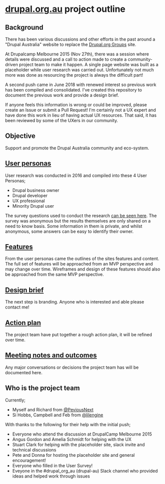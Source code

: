 # [drupal.org.au](https://www.drupal.org.au/) project outline

## Background
There has been various discussions and other efforts in the past around a "Drupal Australia" website to replace the [Drupal.org Groups](https://groups.drupal.org/australia) site. 

At Drupalcamp Melbourne 2015 (Nov 27th), there was  a session where details were discussed and a call to action made to create a community-driven project team to make it happen. A single page website was built as a placeholder while user research was carried out. Unfortunately not much more was done as resourcing the project is always the difficult part!

A second push came in June 2018 with renewed interest so previous work has been compiled and consolidated. I've created this repository to document the previous work and provide a design brief. 

If anyone feels this information is wrong or could be improved, please create an Issue or submit a Pull Request! I'm certainly not a UX expert and have done this work in lieu of having actual UX resources. That said, it has been reviewed by some of the UXers in our community.

## Objective
Support and promote the Drupal Australia community and eco-system. 

## [User personas](https://github.com/drupal-org-au/drupal-au-docs/tree/master/user-personas/README.md)
User research was conducted in 2016 and compiled into these 4 User Personas;
- Drupal business owner
- Drupal developer
- UX professional
- Minority Drupal user

The survey questions used to conduct the research [can be seen here](https://github.com/drupal-org-au/drupal-au-docs/tree/master/user-personas/survey-questions.md). 
The survey was anonymous but the results themselves are only shared on a need to know basis. Some information in them is private, and whilst anonymous, some answers can be easy to identify their owner.

## [Features](https://github.com/drupal-org-au/drupal-au-docs/tree/master/features/README.md)
From the user personas came the outlines of the sites features and content. The full set of features will be approached from an MVP perspective and may change over time. Wireframes and design of these features should also be approached from the same MVP perspective. 

## [Design brief](https://github.com/drupal-org-au/drupal-au-docs/tree/master/design-brief/README.md)
The next step is branding. Anyone who is interested and able please contact me!

## [Action plan](https://github.com/drupal-org-au/drupal-au-docs/tree/master/plan/README.md)
The project team have put together a rough action plan, it will be refined over time.

## [Meeting notes and outcomes](https://github.com/drupal-org-au/drupal-au-docs/tree/master/meetings)
Any major conversations or decisions the project team has will be documented here.

## Who is the project team
Currently;
- Myself and Richard from [@PeviousNext](http://previousnext.com.au)
- Si Hobbs, Campbell and Feb from [@lilengine](https://www.lilengine.co/)

With thanks to the following for their help with the initial push;
- Everyone who attend the discussion at DrupalCamp Melbourne 2015
- Angus Gordon and Amelia Schmidt for helping with the UX
- Stuart Clark for helping with the placeholder site, slack invite and technical discussions 
- Pete and Donna for hosting the placeholder site and general encouragement!
- Everyone who filled in the User Survey!
- Eveyone in the #drupal_org_au (drupal-au) Slack channel who provided ideas and helped work through issues
